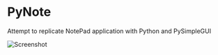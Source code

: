 # PyNote

Attempt to replicate NotePad application with Python and PySimpleGUI

![Screenshot](https://user-images.githubusercontent.com/15981648/93541441-7678f980-f924-11ea-9144-b10dad89af5d.PNG)
